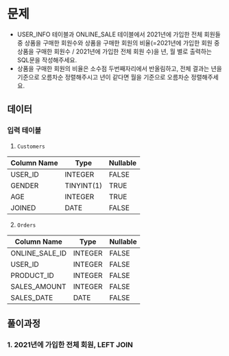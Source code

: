 # 문제
- USER_INFO 테이블과 ONLINE_SALE 테이블에서 2021년에 가입한 전체 회원들 중 상품을 구매한 회원수와 상품을 구매한 회원의 비율(=2021년에 가입한 회원 중 상품을 구매한 회원수 / 2021년에 가입한 전체 회원 수)을 년, 월 별로 출력하는 SQL문을 작성해주세요.  
- 상품을 구매한 회원의 비율은 소수점 두번째자리에서 반올림하고, 전체 결과는 년을 기준으로 오름차순 정렬해주시고 년이 같다면 월을 기준으로 오름차순 정렬해주세요.  

## 데이터
### 입력 테이블
1. `Customers`
   
| Column Name | Type       | Nullable |
|-------------|------------|----------|
| USER_ID     | INTEGER    | FALSE    |
| GENDER      | TINYINT(1) | TRUE     |
| AGE         | INTEGER    | TRUE     |
| JOINED      | DATE       | FALSE    |
  
2. `Orders`
   
| Column Name    | Type       | Nullable |
|----------------|------------|----------|
| ONLINE_SALE_ID | INTEGER    | FALSE    |
| USER_ID        | INTEGER    | FALSE    |
| PRODUCT_ID     | INTEGER    | FALSE    |
| SALES_AMOUNT   | INTEGER    | FALSE    |
| SALES_DATE     | DATE       | FALSE    |

## 풀이과정
### 1. 2021년에 가입한 전체 회원, LEFT JOIN
```

```
